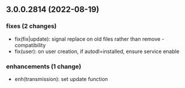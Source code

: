 ## 3.0.0.2814 (2022-08-19)

### fixes (2 changes)

- fix(fix|update): signal replace on old files rather than remove - compatibility
- fix(user): on user creation, if autodl=installed, ensure service enable

### enhancements (1 change)

- enh(transmission): set update function
